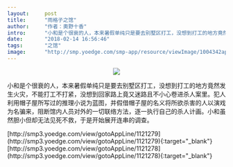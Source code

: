 ```yaml
---
layout:     post
title:      "雨格子之馆"
author:     "作者：奧野十香"
intro:      "小和是个很衰的人，本来暑假单纯只是要去别墅区打工，没想到打工的地方竟然发生火灾，不能打工不打紧，没想到回家路上竟又迷路且不小心卷进杀人案里。犯人利用帽子屋所写过的推理小说为蓝图，并假借帽子屋的名义将所欲杀害的人以演戏为名骗来，阻断馆内人员对外的一切联络方法，逐一执行自己的杀人计画。小和虽然胆小但却无法见死不救，于是开始展开连串的调查。"
date:       "2018-02-14 16:56:46"
tags:       "之馆"
image:      "http://smp.yoedge.com/smp-app/resource/viewImage/1004342appline.png"
---
```

<div style="text-align: center">
<p><img src="http://smp.yoedge.com/smp-app/resource/viewImage/1004342appline.png"/></p>
</div>
<p class="post-meta">
<span>小和是个很衰的人，本来暑假单纯只是要去别墅区打工，没想到打工的地方竟然发生火灾，不能打工不打紧，没想到回家路上竟又迷路且不小心卷进杀人案里。犯人利用帽子屋所写过的推理小说为蓝图，并假借帽子屋的名义将所欲杀害的人以演戏为名骗来，阻断馆内人员对外的一切联络方法，逐一执行自己的杀人计画。小和虽然胆小但却无法见死不救，于是开始展开连串的调查。</span>
</p>
[http://smp3.yoedge.com/view/gotoAppLine/1121279](http://smp3.yoedge.com/view/gotoAppLine/1121279){:target="_blank"}
[http://smp3.yoedge.com/view/gotoAppLine/1121278](http://smp3.yoedge.com/view/gotoAppLine/1121278){:target="_blank"}


